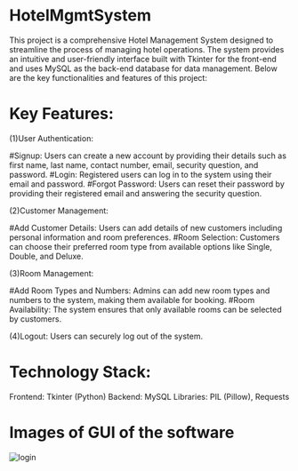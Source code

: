 # HotelMgmtSystem
This project is a comprehensive Hotel Management System designed to streamline the process of managing hotel operations. The system provides an intuitive and user-friendly interface built with Tkinter for the front-end and uses MySQL as the back-end database for data management. Below are the key functionalities and features of this project:

# Key Features:

(1)User Authentication:

  #Signup: Users can create a new account by providing their details such as first name, last name, contact number, email, security question, and password.
  #Login: Registered users can log in to the system using their email and password.
  #Forgot Password: Users can reset their password by providing their registered email and answering the security question.
  
(2)Customer Management:

  #Add Customer Details: Users can add details of new customers including personal information and room preferences.
  #Room Selection: Customers can choose their preferred room type from available options like Single, Double, and Deluxe.
  
(3)Room Management:

  #Add Room Types and Numbers: Admins can add new room types and numbers to the system, making them available for booking.
  #Room Availability: The system ensures that only available rooms can be selected by customers.
  
(4)Logout: 
   Users can securely log out of the system.

# Technology Stack:
   Frontend: Tkinter (Python)
   Backend: MySQL
   Libraries: PIL (Pillow), Requests

# Images of GUI of the software

![login](https://github.com/AkarshGupta18/HotelMgmtSystem/assets/108345620/6ade4da5-04ac-4b3d-b76a-83aa2bd5171d)









   
